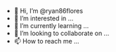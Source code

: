 - 👋 Hi, I’m @ryan86flores
- 👀 I’m interested in ...
- 🌱 I’m currently learning ...
- 💞️ I’m looking to collaborate on ...
- 📫 How to reach me ...

<!---
ryan86flores/ryan86flores is a ✨ special ✨ repository because its `README.md` (this file) appears on your GitHub profile.
You can click the Preview link to take a look at your changes.
--->
